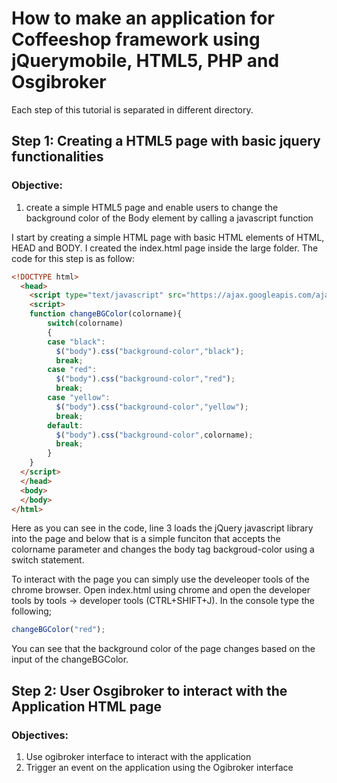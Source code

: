 # How to make an application for Coffeeshop framework using jQuerymobile, HTML5, PHP and Osgibroker

Each step of this tutorial is separated in different directory.

## Step 1: Creating a HTML5 page with basic jquery functionalities

### Objective:
1. create a simple HTML5 page and enable users to change the background color of the Body element by calling a javascript function

I start by creating a simple HTML page with basic HTML elements of HTML, HEAD and BODY. I created the index.html page inside the large folder. The code for this step is as follow:

```html
<!DOCTYPE html>
  <head>
    <script type="text/javascript" src="https://ajax.googleapis.com/ajax/libs/jquery/1.7.2/jquery.min.js"></script>
    <script>
	function changeBGColor(colorname){
		switch(colorname)
		{
		case "black":
		  $("body").css("background-color","black");
		  break;
		case "red":
		  $("body").css("background-color","red");
		  break;
		case "yellow":
		  $("body").css("background-color","yellow");
		  break;
		default:
		  $("body").css("background-color",colorname);
		  break;
		}
	}
  </script>
  </head>
  <body>
  </body>
</html>
```

Here as you can see in the code, line 3 loads the jQuery javascript library into the page and below that is a simple funciton that accepts the colorname parameter and changes the body tag backgroud-color using a switch statement.

To interact with the page you can simply use the develeoper tools of the chrome browser. Open index.html using chrome and open the developer tools by tools -> developer tools (CTRL+SHIFT+J). In the console type the following;

```javascript
changeBGColor("red");
```
You can see that the background color of the page changes based on the input of the changeBGColor.
## Step 2: User Osgibroker to interact with the Application HTML page

### Objectives: 
1. Use ogibroker interface to interact with the application
2. Trigger an event on the application using the Ogibroker interface



